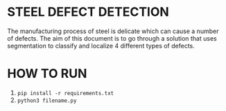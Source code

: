 # STEEL DEFECT DETECTION

The manufacturing process of steel is delicate which can cause a number of defects. The aim of this document is to go through a solution that uses segmentation to classify and localize 4 different types of defects.


# HOW TO RUN

1. ```pip install -r requirements.txt```
2. ```python3 filename.py```
